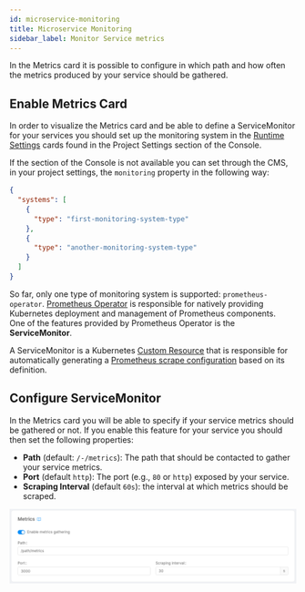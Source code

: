 ```yaml
---
id: microservice-monitoring
title: Microservice Monitoring
sidebar_label: Monitor Service metrics
---
```

In the Metrics card it is possible to configure in which path and how often the metrics produced by your service should be gathered.

## Enable Metrics Card

In order to visualize the Metrics card and be able to define a ServiceMonitor for your services you should set up the monitoring system in the [Runtime Settings](/console/project-configuration/project-settings.md#runtime-settings) cards found in the Project Settings section of the Console.

If the section of the Console is not available you can set through the CMS, in your project settings, the `monitoring` property in the following way:

```json
{
  "systems": [
    {
      "type": "first-monitoring-system-type"
    },
    {
      "type": "another-monitoring-system-type"  
    }
  ]
}
```

So far, only one type of monitoring system is supported: `prometheus-operator`. [Prometheus Operator](https://github.com/prometheus-operator/prometheus-operator/blob/master/README.md#prometheus-operator) is responsible for natively providing Kubernetes deployment and management of Prometheus components.  
One of the features provided by Prometheus Operator is the **ServiceMonitor**.

A ServiceMonitor is a Kubernetes [Custom Resource](https://kubernetes.io/docs/tasks/extend-kubernetes/custom-resources/custom-resource-definitions) that is responsible for automatically generating a [Prometheus scrape configuration](https://prometheus.io/docs/prometheus/latest/configuration/configuration/) based on its definition.

## Configure ServiceMonitor

In the Metrics card you will be able to specify if your service metrics should be gathered or not. If you enable this feature for your service you should then set the following properties:

* **Path** (default: `/-/metrics`): The path that should be contacted to gather your service metrics.
* **Port** (default `http`): The port (e.g., `80` or `http`) exposed by your service.
* **Scraping Interval** (default `60s`): the interval at which metrics should be scraped.

![Metrics Card](img/metrics-card.png)
